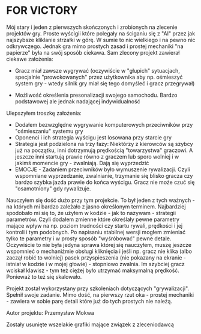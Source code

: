 # FOR VICTORY

Mój stary i jeden z pierwszych skończonych i zrobionych na zlecenie projektów gry. Proste wyścigii które polegały na ściganiu się z "AI" przez jak najszybsze kliklanie strzałki w górę. W sumie to nic wielkiego i na pewno nic odkrywczego. Jednak gra mimo prostych zasad i prostej mechaniki "na papierze" była na swój sposób ciekawa. Sam zlecony projekt zawierał ciekawe założenia: 

- Gracz miał zawsze wygrywać (oczywiście w "głupich" sytuacjach, specjalnie "prowokowanych" przez użytkownika aby np. ośmieszyć system gry - wtedy silnik gry miał się tego domyśleć i gracz przegrywał)

- Możliwość określenia presonalizacji swojego samochodu. Bardzo podstawowej ale jednak nadającej indywidualność

Ulepszyłem troszkę założenia:

- Dodałem bezwzględne wygrywanie komputerowych przeciwników przy "ośmieszaniu" systemu gry
- Oponenci i ich strategia wyścigu jest losowana przy starcie gry
- Strategia jest podzielona na trzy fazy: Niektórzy z kierowców są szybcy już na początku,
inni dotrzymują prędkością "towarzystwa" graczowi. A jeszcze inni startują prawie równo z graczem
lub sporo wolniej i w jakimś momencie gry - zwalniają. Dają się wyprzedzić
- EMOCJE - Zadaniem przeciwników było wymuszenie rywalizacji. Czyli wspomniane wyprzedzanie, zwalnianie,
trzymanie się blisko gracza czy bardzo szybka jazda prawie do końca wyścigu. Gracz nie może czuć się
"osamotniony" gdy rywalizuje.

Nauczyłem się dość dużo przy tym projekcie. To był jeden z tych ważnych - na których mi bardzo zależało z jasno określonym terminem. Najbardziej spodobało mi się to, że użyłem w kodzie - jak to nazywam - strategii parametrów. Czyli dodałem zmienne które określały pewne parametry mające wpływ na np. poziom trudności czy startu rywali, prędkości i jej kontroli i tym podobnych. Po napisaniu stabilnej wersji mogłem zmieniać tylko te parametry i w prosty sposób "wyśróbować" pewne detale. Oczywiście to nie była jedyna sprawa której się nauczyłem, muszę jeszcze wspomnieć o mechaniźmie obsługi kliknięcia i jeśli np. gracz nie klika (albo zaczął robić to wolniej) pasek przyspieszenia (nie pokazany na ekranie - istniał w kodzie i w mojej głowie) - stopniowo zwalnia. Im szybciej gracz wciskał klawisz - tym też ciężej było utrzymać maksymalną prędkość. Ponieważ to też się skalowało.

Projekt został wykorzystany przy szkoleniach dotyczących "grywalizacji". Spełnił swoje zadanie. Mimo dość, na pierwszy rzut oka - prostej mechaniki - zawiera w sobie parę detali które już do tych prostych nie należą.

Autor projektu: Przemysław Mokwa

Zostały usunięte wszelakie grafiki mające związek z zleceniodawcą